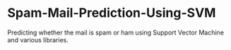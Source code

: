 # Spam-Mail-Prediction-Using-SVM
Predicting whether the mail is spam or ham using Support Vector Machine and various libraries.
